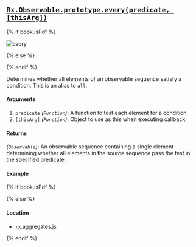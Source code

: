 ## [`Rx.Observable.prototype.every(predicate, [thisArg])`](https://github.com/Reactive-Extensions/RxJS/blob/master/src/core/linq/observable/every.js)

{% if book.isPdf %}

![every](http://reactivex.io/documentation/operators/images/every.png)

{% else %}



{% endif %}

Determines whether all elements of an observable sequence satisfy a condition.  This is an alias to `all`.

#### Arguments
1. `predicate` *(`Function`)*: A function to test each element for a condition.
2. `[thisArg]` *(`Function`)*: Object to use as this when executing callback.

#### Returns
*(`Observable`)*: An observable sequence containing a single element determining whether all elements in the source sequence pass the test in the specified predicate.

#### Example

[](http://jsbin.com/kaxifo/1/embed?js,console)

{% if book.isPdf %}



{% else %}

#### Location

- [`rx`](https://www.npmjs.org/package/rx).aggregates.js

{% endif %}
